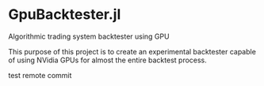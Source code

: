 # GpuBacktester.jl
Algorithmic trading system backtester using GPU

This purpose of this project is to create an experimental backtester capable of using NVidia GPUs for almost the entire backtest process.

test remote commit
